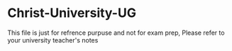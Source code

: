 # Christ-University-UG

This file is just for refrence purpuse and not for exam prep, Please refer to your university teacher's notes

